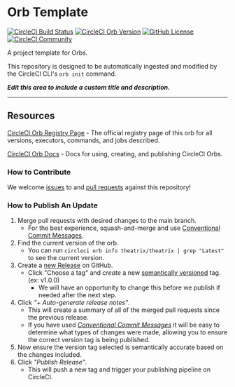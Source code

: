 # Orb Template


[![CircleCI Build Status](https://circleci.com/gh/jagrutigour7/Threatrix.svg?style=shield "CircleCI Build Status")](https://circleci.com/gh/jagrutigour7/Threatrix) [![CircleCI Orb Version](https://badges.circleci.com/orbs/theatrix/theatrix.svg)](https://circleci.com/developer/orbs/orb/theatrix/theatrix) [![GitHub License](https://img.shields.io/badge/license-MIT-lightgrey.svg)](https://raw.githubusercontent.com/jagrutigour7/Threatrix/master/LICENSE) [![CircleCI Community](https://img.shields.io/badge/community-CircleCI%20Discuss-343434.svg)](https://discuss.circleci.com/c/ecosystem/orbs)



A project template for Orbs.

This repository is designed to be automatically ingested and modified by the CircleCI CLI's `orb init` command.

_**Edit this area to include a custom title and description.**_

---

## Resources

[CircleCI Orb Registry Page](https://circleci.com/developer/orbs/orb/theatrix/theatrix) - The official registry page of this orb for all versions, executors, commands, and jobs described.

[CircleCI Orb Docs](https://circleci.com/docs/orb-intro/#section=configuration) - Docs for using, creating, and publishing CircleCI Orbs.

### How to Contribute

We welcome [issues](https://github.com/jagrutigour7/Threatrix/issues) to and [pull requests](https://github.com/jagrutigour7/Threatrix/pulls) against this repository!

### How to Publish An Update
1. Merge pull requests with desired changes to the main branch.
    - For the best experience, squash-and-merge and use [Conventional Commit Messages](https://conventionalcommits.org/).
2. Find the current version of the orb.
    - You can run `circleci orb info theatrix/theatrix | grep "Latest"` to see the current version.
3. Create a [new Release](https://github.com/jagrutigour7/Threatrix/releases/new) on GitHub.
    - Click "Choose a tag" and _create_ a new [semantically versioned](http://semver.org/) tag. (ex: v1.0.0)
      - We will have an opportunity to change this before we publish if needed after the next step.
4.  Click _"+ Auto-generate release notes"_.
    - This will create a summary of all of the merged pull requests since the previous release.
    - If you have used _[Conventional Commit Messages](https://conventionalcommits.org/)_ it will be easy to determine what types of changes were made, allowing you to ensure the correct version tag is being published.
5. Now ensure the version tag selected is semantically accurate based on the changes included.
6. Click _"Publish Release"_.
    - This will push a new tag and trigger your publishing pipeline on CircleCI.